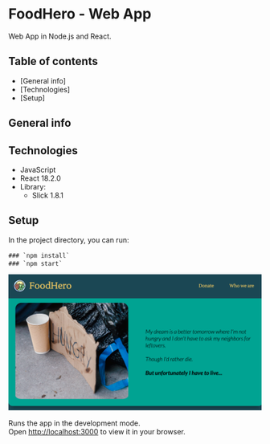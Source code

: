 # FoodHero - Web App

Web App in Node.js and React.

## Table of contents
* [General info]
* [Technologies]
* [Setup]

## General info

## Technologies
* JavaScript
* React 18.2.0
* Library:
    * Slick 1.8.1
## Setup
In the project directory, you can run:

```
### `npm install`
### `npm start`
```

![](public/readmeIllustration.png)

Runs the app in the development mode.\
Open [http://localhost:3000](http://localhost:3000) to view it in your browser.


